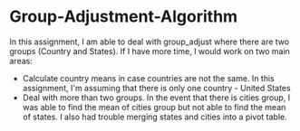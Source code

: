 # Group-Adjustment-Algorithm

In this assignment, I am able to deal with group_adjust where there are two groups (Country and States). 
If I have more time, I would work on two main areas:
- Calculate country means in case countries are not the same. In this assignment, I'm assuming that there is only one country - United States
- Deal with more than two groups. In the event that there is cities group, I was able to find the mean of cities group but not able to find the mean of states. I also had trouble merging states and cities into a pivot table.
